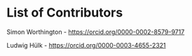 # List of Contributors

Simon Worthington - https://orcid.org/0000-0002-8579-9717

Ludwig Hülk - https://orcid.org/0000-0003-4655-2321
